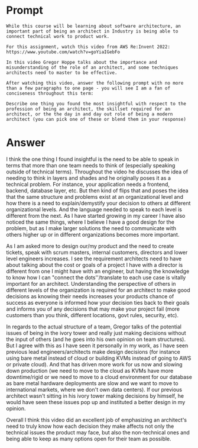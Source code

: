 # Prompt


```
While this course will be learning about software architecture, an important part of being an architect in Industry is being able to connect technical work to product work.  

For this assignment, watch this video from AWS Re:Invent 2022:  https://www.youtube.com/watch?v=goYiaIGebFo

In this video Gregor Hoppe talks about the importance and misunderstanding of the role of an architect, and some techniques architects need to master to be effective.

After watching this video, answer the following prompt with no more than a few paragraphs to one page - you will see I am a fan of conciseness throughout this term:

Describe one thing you found the most insightful with respect to the profession of being an architect, the skillset required for an architect, or the the day in and day out role of being a modern architect (you can pick one of these or blend them in your response)
```

# Answer

I think the one thing I found insightful is the need to be able to speak in terms that more than one team needs to think of (especially speaking outside of technical terms).  Throughout the video he discusses the idea of needing to think in layers and shades and he originally poses it as a technical problem.  For instance, your application needs a frontend, backend, database layer, etc.  But then kind of flips that and poses the idea that the same structure and problems exist at an organizational level and how there is a need to explain/demystify your decision to others at different organizational levels.  And the language needed to speak to each level is different from the next.  As I have started growing in my career I have also noticed the same things, where I believe I have a good design for the problem, but as I make larger solutions the need to communicate with others higher up or in different organizations becomes more important.  

As I am asked more to design our/my product and the need to create tickets, speak with scrum masters, internal customers, directors and lower level engineers increases.  I see the requirement architects need to have about talking about the cost or goals of a project I have with a director is different from one I might have with an engineer, but having the knowledge to know how I can "connect the dots''/translate to each use case is vitally important for an architect.  Understanding the perspective of others in different levels of the organization is required for an architect to make good decisions as knowing their needs increases your products chance of success as everyone is informed how your decision ties back to their goals and informs you of any decisions that may make your project fail (more customers than you think, different locations, govt rules, security, etc). 

In regards to the actual structure of a team, Gregor talks of the potential issues of being in the ivory tower and really just making decisions without the input of others (and he goes into his own opinion on team structures).  But I agree with this as I have seen it personally in my work, as I have seen previous lead engineers/architects make design decisions (for instance using bare metal instead of cloud or building KVMs instead of going to AWS or private cloud).  And that has driven more work for us now and slowing down production (we need to move to the cloud as KVMs have more downtime/rigid or we need to move to a cloud environment for our database as bare metal hardware deployments are slow and we want to move to international markets, where we don't own data centers).  If our previous architect wasn't sitting in his ivory tower making decisions by himself, he would have seen these issues pop up and instituted a better design in my opinion.  

Overall I think this video did an excellent job of emphasizing an architect's need to truly know how each decision they make affects not only the technical issues the product may face, but also the non-technical ones and being able to keep as many options open for their team as possible.
